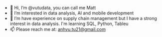 - 👋 Hi, I’m @vutudata, you can call me Matt
- 👀 I’m interested in data analysis, AI and mobile development 
- 🌱 I’m have experience on supply chain management but I have a strong interest in data analysis. I'm learning SQL, Python, Tableu
- 📫 Please reach me at: anhvu.tu21@gmail.com

<!---
vutudata/vutudata is a ✨ special ✨ repository because its `README.md` (this file) appears on your GitHub profile.
You can click the Preview link to take a look at your changes.
--->
